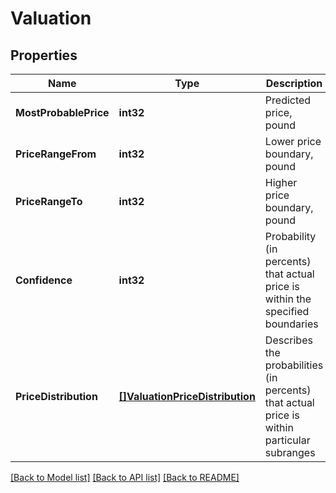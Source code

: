 # Valuation

## Properties

Name | Type | Description | Notes
------------ | ------------- | ------------- | -------------
**MostProbablePrice** | **int32** | Predicted price, pound | [optional] 
**PriceRangeFrom** | **int32** | Lower price boundary, pound | [optional] 
**PriceRangeTo** | **int32** | Higher price boundary, pound | [optional] 
**Confidence** | **int32** | Probability (in percents) that actual price is within the specified boundaries | [optional] 
**PriceDistribution** | [**[]ValuationPriceDistribution**](Valuation_priceDistribution.md) | Describes the probabilities (in percents) that actual price is within particular subranges | [optional] 

[[Back to Model list]](../README.md#documentation-for-models) [[Back to API list]](../README.md#documentation-for-api-endpoints) [[Back to README]](../README.md)


